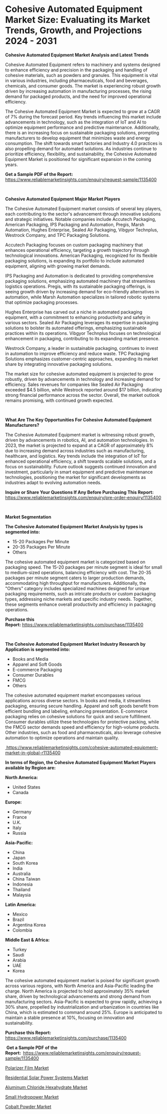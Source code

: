 <p><h1>Cohesive Automated Equipment Market Size: Evaluating its Market Trends, Growth, and Projections 2024 - 2031</h1></p><p><strong>Cohesive Automated Equipment Market Analysis and Latest Trends</strong></p>
<p><p>Cohesive Automated Equipment refers to machinery and systems designed to enhance efficiency and precision in the packaging and handling of cohesive materials, such as powders and granules. This equipment is vital in various industries, including pharmaceuticals, food and beverages, chemicals, and consumer goods. The market is experiencing robust growth driven by increasing automation in manufacturing processes, the rising demand for packaged products, and the need for improved operational efficiency.</p><p>The Cohesive Automated Equipment Market is expected to grow at a CAGR of 7% during the forecast period. Key trends influencing this market include advancements in technology, such as the integration of IoT and AI to optimize equipment performance and predictive maintenance. Additionally, there is an increasing focus on sustainable packaging solutions, prompting manufacturers to develop equipment that minimizes waste and energy consumption. The shift towards smart factories and Industry 4.0 practices is also propelling demand for automated solutions. As industries continue to prioritize efficiency, flexibility, and sustainability, the Cohesive Automated Equipment Market is positioned for significant expansion in the coming years.</p></p>
<p><strong>Get a Sample PDF of the Report:&nbsp;</strong> <a href="https://www.reliablemarketinsights.com/enquiry/request-sample/1135400?utm_campaign=1282&utm_medium=2&utm_source=Github&utm_content=ia&utm_term=09102024&utm_id=cohesive-automated-equipment">https://www.reliablemarketinsights.com/enquiry/request-sample/1135400</a></p>
<p>&nbsp;</p>
<p><strong>Cohesive Automated Equipment Major Market Players</strong></p>
<p><p>The Cohesive Automated Equipment market consists of several key players, each contributing to the sector's advancement through innovative solutions and strategic initiatives. Notable companies include Accutech Packaging, American Packaging, IPS Packaging and Automation, Pregis, Marsh Automation, Hughes Enterprise, Sealed Air Packaging, Vibgyor Technplus, Westrock Company, and TPC Packaging Solutions.</p><p>Accutech Packaging focuses on custom packaging machinery that enhances operational efficiency, targeting a growth trajectory through technological innovations. American Packaging, recognized for its flexible packaging solutions, is expanding its portfolio to include automated equipment, aligning with growing market demands.</p><p>IPS Packaging and Automation is dedicated to providing comprehensive packaging solutions, emphasizing automated machinery that streamlines logistics operations. Pregis, with its sustainable packaging offerings, is seeing growth driven by increasing demand for eco-friendly alternatives in automation, while Marsh Automation specializes in tailored robotic systems that optimize packaging processes.</p><p>Hughes Enterprise has carved out a niche in automated packaging equipment, with a commitment to enhancing productivity and safety in various sectors. Sealed Air Packaging leverages its expertise in packaging solutions to bolster its automated offerings, emphasizing sustainable practices within its operations. Vibgyor Technplus focuses on technological enhancement in packaging, contributing to its expanding market presence.</p><p>Westrock Company, a leader in sustainable packaging, continues to invest in automation to improve efficiency and reduce waste. TPC Packaging Solutions emphasizes customer-centric approaches, expanding its market share by integrating innovative packaging solutions.</p><p>The market size for cohesive automated equipment is projected to grow robustly, driven by advancements in technology and increasing demand for efficiency. Sales revenues for companies like Sealed Air Packaging exceeded $4.5 billion, while Westrock reported around $17 billion, indicating strong financial performance across the sector. Overall, the market outlook remains promising, with continued growth expected.</p></p>
<p>&nbsp;</p>
<p><strong>What Are The Key Opportunities For Cohesive Automated Equipment Manufacturers?</strong></p>
<p><p>The Cohesive Automated Equipment market is witnessing robust growth, driven by advancements in robotics, AI, and automation technologies. In 2023, the market is projected to expand at a CAGR of approximately 8% due to increasing demand across industries such as manufacturing, healthcare, and logistics. Key trends include the integration of IoT for enhanced operational efficiency, a shift towards scalable solutions, and a focus on sustainability. Future outlook suggests continued innovation and investment, particularly in smart equipment and predictive maintenance technologies, positioning the market for significant developments as industries adapt to evolving automation needs.</p></p>
<p><strong>Inquire or Share Your Questions If Any Before Purchasing This Report:</strong> <a href="https://www.reliablemarketinsights.com/enquiry/pre-order-enquiry/1135400?utm_campaign=1282&utm_medium=2&utm_source=Github&utm_content=ia&utm_term=09102024&utm_id=cohesive-automated-equipment">https://www.reliablemarketinsights.com/enquiry/pre-order-enquiry/1135400</a></p>
<p>&nbsp;</p>
<p><strong>Market Segmentation</strong></p>
<p><strong>The Cohesive Automated Equipment Market Analysis by types is segmented into:</strong></p>
<p><ul><li>15-20 Packages Per Minute</li><li>20-35 Packages Per Minute</li><li>Others</li></ul></p>
<p><p>The cohesive automated equipment market is categorized based on packaging speed. The 15-20 packages per minute segment is ideal for small to medium-sized operations, balancing efficiency with cost. The 20-35 packages per minute segment caters to larger production demands, accommodating high throughput for manufacturers. Additionally, the "Others" category includes specialized machines designed for unique packaging requirements, such as intricate products or custom packaging types, addressing niche markets and specific industry needs. Together, these segments enhance overall productivity and efficiency in packaging operations.</p></p>
<p><strong>Purchase this Report:&nbsp;</strong><a href="https://www.reliablemarketinsights.com/purchase/1135400?utm_campaign=1282&utm_medium=2&utm_source=Github&utm_content=ia&utm_term=09102024&utm_id=cohesive-automated-equipment">https://www.reliablemarketinsights.com/purchase/1135400</a></p>
<p>&nbsp;</p>
<p><strong>The Cohesive Automated Equipment Market Industry Research by Application is segmented into:</strong></p>
<p><ul><li>Books and Media</li><li>Apparel and Soft Goods</li><li>E-commerce Packaging</li><li>Consumer Durables</li><li>FMCG</li><li>Others</li></ul></p>
<p><p>The cohesive automated equipment market encompasses various applications across diverse sectors. In books and media, it streamlines packaging, ensuring secure handling. Apparel and soft goods benefit from efficient bundling and labeling, enhancing presentation. E-commerce packaging relies on cohesive solutions for quick and secure fulfillment. Consumer durables utilize these technologies for protective packing, while the FMCG sector demands speed and efficiency for high-volume products. Other industries, such as food and pharmaceuticals, also leverage cohesive automation to optimize operations and maintain quality.</p></p>
<p><a href="https://www.reliablemarketinsights.com/cohesive-automated-equipment-market-in-global-r1135400?utm_campaign=1282&utm_medium=2&utm_source=Github&utm_content=ia&utm_term=09102024&utm_id=cohesive-automated-equipment">&nbsp;https://www.reliablemarketinsights.com/cohesive-automated-equipment-market-in-global-r1135400</a></p>
<p><strong>In terms of Region, the Cohesive Automated Equipment Market Players available by Region are:</strong></p>
<p>
    <p> <strong> North America: </strong>
        <ul>
            <li>United States</li>
            <li>Canada</li>
        </ul>
        </p> 
    <p> <strong> Europe: </strong>
        <ul>
            <li>Germany</li>
            <li>France</li>
            <li>U.K.</li>
            <li>Italy</li>
            <li>Russia</li>
        </ul>
        </p> 
    <p> <strong> Asia-Pacific: </strong>
        <ul>
            <li>China</li>
            <li>Japan</li>
            <li>South Korea</li>
            <li>India</li>
            <li>Australia</li>
            <li>China Taiwan</li>
            <li>Indonesia</li>
            <li>Thailand</li>
            <li>Malaysia</li>
        </ul>
        </p> 
    <p> <strong> Latin America: </strong>
        <ul>
            <li>Mexico</li>
            <li>Brazil</li>
            <li>Argentina Korea</li>
            <li>Colombia</li>
        </ul>
        </p> 
    <p> <strong> Middle East & Africa: </strong>
        <ul>
            <li>Turkey</li>
            <li>Saudi</li>
            <li>Arabia</li>
            <li>UAE</li>
            <li>Korea</li>
        </ul>
    </p>
    </p>
<p><p>The cohesive automated equipment market is poised for significant growth across various regions, with North America and Asia-Pacific leading the charge. North America is projected to hold approximately 35% market share, driven by technological advancements and strong demand from manufacturing sectors. Asia-Pacific is expected to grow rapidly, achieving a 30% share, propelled by industrialization and urbanization in countries like China, which is estimated to command around 25%. Europe is anticipated to maintain a stable presence at 10%, focusing on innovation and sustainability.</p></p>
<p><strong>Purchase this Report: </strong><a href="https://www.reliablemarketinsights.com/purchase/1135400?utm_campaign=1282&utm_medium=2&utm_source=Github&utm_content=ia&utm_term=09102024&utm_id=cohesive-automated-equipment">https://www.reliablemarketinsights.com/purchase/1135400</a></p>
<p>&nbsp;<strong>Get a Sample PDF of the Report:&nbsp;&nbsp;</strong><a href="https://www.reliablemarketinsights.com/enquiry/request-sample/1135400?utm_campaign=1282&utm_medium=2&utm_source=Github&utm_content=ia&utm_term=09102024&utm_id=cohesive-automated-equipment">https://www.reliablemarketinsights.com/enquiry/request-sample/1135400</a></p>
<p><strong></strong></p>
<p><p><a href="https://www.linkedin.com/pulse/polarizer-film-value-chain-analysis-from-raw-materials-end-user-bamxf?utm_campaign=1282&utm_medium=2&utm_source=Github&utm_content=ia&utm_term=09102024&utm_id=cohesive-automated-equipment">Polarizer Film Market</a></p><p><a href="https://www.linkedin.com/pulse/residential-solar-power-systems-market-size-growth-industry-px4oe?utm_campaign=1282&utm_medium=2&utm_source=Github&utm_content=ia&utm_term=09102024&utm_id=cohesive-automated-equipment">Residential Solar Power Systems Market</a></p><p><a href="https://www.linkedin.com/pulse/aluminum-chloride-hexahydrate-market-strategic-insights-product-mgucf?utm_campaign=1282&utm_medium=2&utm_source=Github&utm_content=ia&utm_term=09102024&utm_id=cohesive-automated-equipment">Aluminum Chloride Hexahydrate Market</a></p><p><a href="https://www.linkedin.com/pulse/small-hydropower-ecosystem-mapping-innovation-value-chains-je2ae?utm_campaign=1282&utm_medium=2&utm_source=Github&utm_content=ia&utm_term=09102024&utm_id=cohesive-automated-equipment">Small Hydropower Market</a></p><p><a href="https://www.linkedin.com/pulse/global-cobalt-powder-market-opportunities-challenges2024-2031-qf2sf?utm_campaign=1282&utm_medium=2&utm_source=Github&utm_content=ia&utm_term=09102024&utm_id=cohesive-automated-equipment">Cobalt Powder Market</a></p></p>